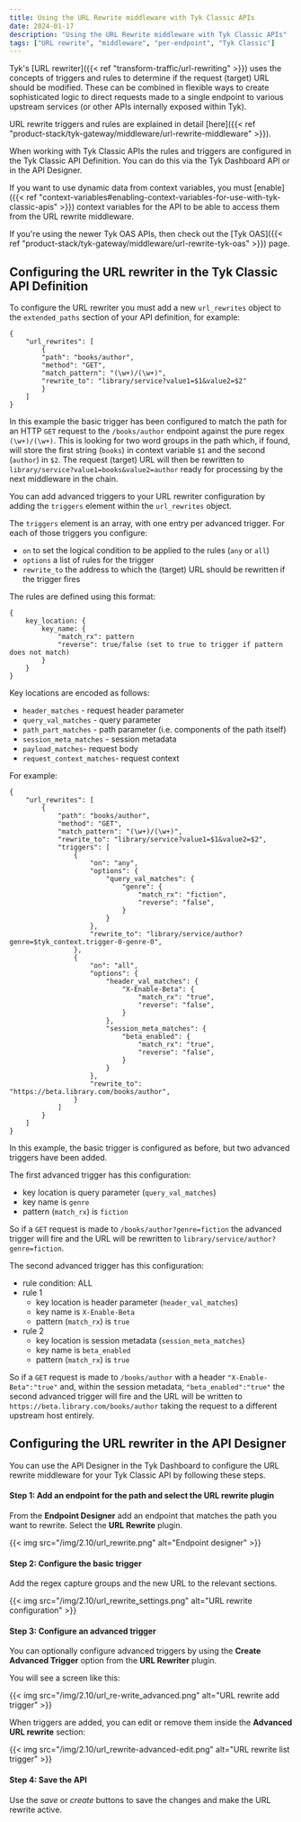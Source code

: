 ```yaml
---
title: Using the URL Rewrite middleware with Tyk Classic APIs
date: 2024-01-17
description: "Using the URL Rewrite middleware with Tyk Classic APIs"
tags: ["URL rewrite", "middleware", "per-endpoint", "Tyk Classic"]
---
```


Tyk's [URL rewriter]({{< ref "transform-traffic/url-rewriting" >}}) uses the concepts of triggers and rules to determine if the request (target) URL should be modified. These can be combined in flexible ways to create sophisticated logic to direct requests made to a single endpoint to various upstream services (or other APIs internally exposed within Tyk).

URL rewrite triggers and rules are explained in detail [here]({{< ref "product-stack/tyk-gateway/middleware/url-rewrite-middleware" >}}).

When working with Tyk Classic APIs the rules and triggers are configured in the Tyk Classic API Definition. You can do this via the Tyk Dashboard API or in the API Designer.

If you want to use dynamic data from context variables, you must [enable]({{< ref "context-variables#enabling-context-variables-for-use-with-tyk-classic-apis" >}}) context variables for the API to be able to access them from the URL rewrite middleware.

If you're using the newer Tyk OAS APIs, then check out the [Tyk OAS]({{< ref "product-stack/tyk-gateway/middleware/url-rewrite-tyk-oas" >}}) page.

## Configuring the URL rewriter in the Tyk Classic API Definition

To configure the URL rewriter you must add a new `url_rewrites` object to the `extended_paths` section of your API definition, for example:

```{.json}
{
    "url_rewrites": [
        {
        "path": "books/author",
        "method": "GET",
        "match_pattern": "(\w+)/(\w+)",
        "rewrite_to": "library/service?value1=$1&value2=$2"
        }
    ]
}
```

In this example the basic trigger has been configured to match the path for an HTTP `GET` request to the `/books/author` endpoint against the pure regex `(\w+)/(\w+)`. This is looking for two word groups in the path which, if found, will store the first string (`books`) in context variable `$1` and the second (`author`) in `$2`. The request (target) URL will then be rewritten to `library/service?value1=books&value2=author` ready for processing by the next middleware in the chain.

You can add advanced triggers to your URL rewriter configuration by adding the `triggers` element within the `url_rewrites` object.

The `triggers` element is an array, with one entry per advanced trigger. For each of those triggers you configure:
 - `on` to set the logical condition to be applied to the rules (`any` or `all`)
 - `options` a list of rules for the trigger
 - `rewrite_to` the address to which the (target) URL should be rewritten if the trigger fires

The rules are defined using this format:
```
{
    key_location: {
        key_name: {
            "match_rx": pattern
            "reverse": true/false (set to true to trigger if pattern does not match)
        }
    }
}
```

Key locations are encoded as follows:
 - `header_matches` - request header parameter
 - `query_val_matches` - query parameter
 - `path_part_matches` - path parameter (i.e. components of the path itself)
 - `session_meta_matches` - session metadata
 - `payload_matches`- request body
 - `request_context_matches`- request context

For example:

```{.json}
{
    "url_rewrites": [
        {
            "path": "books/author",
            "method": "GET",
            "match_pattern": "(\w+)/(\w+)",
            "rewrite_to": "library/service?value1=$1&value2=$2",
            "triggers": [
                {
                    "on": "any",
                    "options": {
                        "query_val_matches": {
                            "genre": {
                                "match_rx": "fiction",
                                "reverse": "false",
                            }
                        }
                    },
                    "rewrite_to": "library/service/author?genre=$tyk_context.trigger-0-genre-0",
                },
                {
                    "on": "all",
                    "options": {
                        "header_val_matches": {
                            "X-Enable-Beta": {
                                "match_rx": "true",
                                "reverse": "false",
                            }
                        },
                        "session_meta_matches": {
                            "beta_enabled": {
                                "match_rx": "true",
                                "reverse": "false",
                            }
                        }
                    },
                    "rewrite_to": "https://beta.library.com/books/author",
                }
            ]
        }
    ]
}
```

In this example, the basic trigger is configured as before, but two advanced triggers have been added.

The first advanced trigger has this configuration:
 - key location is query parameter (`query_val_matches`)
 - key name is `genre`
 - pattern  (`match_rx`) is `fiction`

So if a `GET` request is made to `/books/author?genre=fiction` the advanced trigger will fire and the URL will be rewritten to `library/service/author?genre=fiction`.

The second advanced trigger has this configuration:
 - rule condition: ALL
 - rule 1
    - key location is header parameter (`header_val_matches`)
    - key name is `X-Enable-Beta`
    - pattern (`match_rx`) is `true`
 - rule 2
    - key location is session metadata (`session_meta_matches`)
    - key name is `beta_enabled`
    - pattern (`match_rx`) is `true`

So if a `GET` request is made to `/books/author` with a header `"X-Enable-Beta":"true"` and, within the session metadata, `"beta_enabled":"true"` the second advanced trigger will fire and the URL will be written to `https://beta.library.com/books/author` taking the request to a different upstream host entirely.

## Configuring the URL rewriter in the API Designer

You can use the API Designer in the Tyk Dashboard to configure the URL rewrite middleware for your Tyk Classic API by following these steps.

#### Step 1: Add an endpoint for the path and select the URL rewrite plugin
From the **Endpoint Designer** add an endpoint that matches the path you want to rewrite. Select the **URL Rewrite** plugin.

{{< img src="/img/2.10/url_rewrite.png" alt="Endpoint designer" >}}

#### Step 2: Configure the basic trigger
Add the regex capture groups and the new URL to the relevant sections.

{{< img src="/img/2.10/url_rewrite_settings.png" alt="URL rewrite configuration" >}}

#### Step 3: Configure an advanced trigger
You can optionally configure advanced triggers by using the **Create Advanced Trigger** option from the **URL Rewriter** plugin.

You will see a screen like this:

{{< img src="/img/2.10/url_re-write_advanced.png" alt="URL rewrite add trigger" >}}

When triggers are added, you can edit or remove them inside the **Advanced URL rewrite** section:

{{< img src="/img/2.10/url_rewrite-advanced-edit.png" alt="URL rewrite list trigger" >}}

#### Step 4: Save the API
Use the *save* or *create* buttons to save the changes and make the URL rewrite active.

